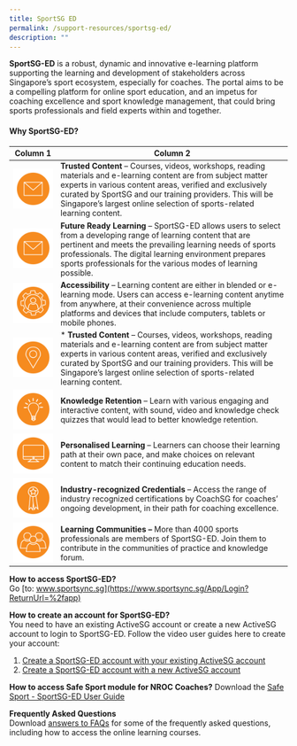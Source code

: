 ```yaml
---
title: SportSG ED
permalink: /support-resources/sportsg-ed/
description: ""
---
```

**SportSG-ED** is a robust, dynamic and innovative e-learning platform supporting the learning and development of stakeholders across Singapore’s sport ecosystem, especially for coaches. The portal aims to be a compelling platform for online sport education, and an impetus for coaching excellence and sport knowledge management, that could bring sports professionals and field experts within and together.

#### **Why SportSG-ED?**

| Column 1 | Column 2 | 
| -------- | -------- | 
| ![](/images/Support/Sport%20Ed/img1.png)     | **Trusted Content** – Courses, videos, workshops, reading materials and e-learning content are from subject matter experts in various content areas, verified and exclusively curated by SportSG and our training providers. This will be Singapore’s largest online selection of sports-related learning content.     | 
| ![](/images/Support/Sport%20Ed/img1.png)     |**Future Ready Learning** – SportSG-ED allows users to select from a developing range of learning content that are pertinent and meets the prevailing learning needs of sports professionals. The digital learning environment prepares sports professionals for the various modes of learning possible. | 
| ![](/images/Support/Sport%20Ed/img2.png)     | **Accessibility** – Learning content are either in blended or e-learning mode. Users can access e-learning content anytime from anywhere, at their convenience across multiple platforms and devices that include computers, tablets or mobile phones. | 
| ![](/images/Support/Sport%20Ed/img3.png)     | * **Trusted Content** – Courses, videos, workshops, reading materials and e-learning content are from subject matter experts in various content areas, verified and exclusively curated by SportSG and our training providers. This will be Singapore’s largest online selection of sports-related learning content.     |
| ![](/images/Support/Sport%20Ed/img4.png)     |**Knowledge Retention** – Learn with various engaging and interactive content, with sound, video and knowledge check quizzes that would lead to better knowledge retention. | 
| ![](/images/Support/Sport%20Ed/img5.png)     |**Personalised Learning** – Learners can choose their learning path at their own pace, and make choices on relevant content to match their continuing education needs. | 
| ![](/images/Support/Sport%20Ed/img6.png)     |**Industry-recognized Credentials** – Access the range of industry recognized certifications by CoachSG for coaches’ ongoing development, in their path for coaching excellence.| 
| ![](/images/Support/Sport%20Ed/img7.png)     |**Learning Communities –** More than 4000 sports professionals are members of SportSG-ED. Join them to contribute in the communities of practice and knowledge forum.| 

**How to access SportSG-ED?**
<br>Go [to: www.sportsync.sg](https://www.sportsync.sg/App/Login?ReturnUrl=%2fapp)

**How to create an account for SportSG-ED?**
<br>
You need to have an existing ActiveSG account or create a new ActiveSG account to login to SportSG-ED. Follow the video user guides here to create your account:  

1. [Create a SportSG-ED account with your existing ActiveSG account](https://youtu.be/VDCeOSPZ2-E)
2. [Create a SportSG-ED account with a new ActiveSG account](https://youtu.be/QxOGlmJd8BA)

**How to access Safe Sport module for NROC Coaches?**
Download the [Safe Sport - SportSG-ED User Guide](/files/Support/SportSG%20ED/Safe%20Sport%20-%20SportSG-ED%20User%20Guide.pdf)

**Frequently Asked Questions**
<br>
Download [answers to FAQs](/files/Support/SportSG%20ED/SportSG-ED_FAQs.pdf) for some of the frequently asked questions, including how to access the online learning courses.